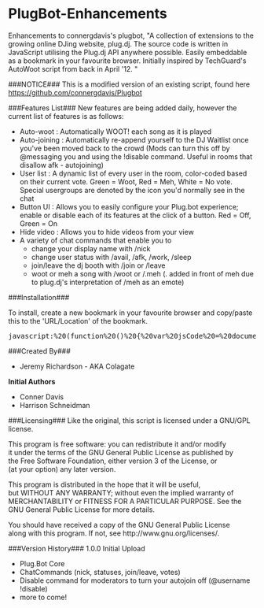 PlugBot-Enhancements
====================
Enhancements to connergdavis's plugbot, "A collection of extensions to the growing online DJing website, plug.dj. The source code is written in JavaScript utilising the Plug.dj API anywhere possible. Easily embeddable as a bookmark in your favourite browser. Initially inspired by TechGuard's AutoWoot script from back in April '12. "


###NOTICE###
This is a modified version of an existing script, found here https://github.com/connergdavis/Plugbot


###Features List###
New features are being added daily, however the current list of features is as follows:
* Auto-woot : Automatically WOOT! each song as it is played
* Auto-joining : Automatically re-append yourself to the DJ Waitlist once you've been moved back to the crowd (Mods can turn this off by @messaging you and using the !disable command. Useful in rooms that disallow afk - autojoining)
* User list : A dynamic list of every user in the room, color-coded based on their current vote. Green = Woot, Red =   Meh, White = No vote. Special usergroups are denoted by the icon you'd normally see in the chat
* Button UI : Allows you to easily configure your Plug.bot experience; enable or disable each of its features at the click of a button. Red = Off, Green = On
* Hide video : Allows you to hide videos from your view
* A variety of chat commands that enable you to 
    * change your display name with /nick
    * change user status with /avail, /afk, /work, /sleep
    * join/leave the dj booth with /join or /leave
    * woot or meh a song with /woot or /.meh (. added in front of meh due to plug.dj's interpretation of /meh as an emote)

###Installation###

To install, create a new bookmark in your favourite browser and copy/paste this to the 'URL/Location' of the bookmark.
<pre>javascript:%20(function%20()%20{%20var%20jsCode%20=%20document.createElement('script');%20jsCode.setAttribute('id',%20'plugbot-js');%20jsCode.setAttribute('src',%20'https://raw.github.com/Colgate/PlugBot-Enhancements/master/plugbot-enhanced.js');%20document.body.appendChild(jsCode);%20}());</pre>

###Created By###
* Jeremy Richardson - AKA Colagate

<p><strong>Initial Authors</strong></p>

* Conner Davis
* Harrison Schneidman

###Licensing###
Like the original, this script is licensed under a GNU/GPL license.
<p>
This program is free software: you can redistribute it and/or modify
<br />
it under the terms of the GNU General Public License as published by
<br />
the Free Software Foundation, either version 3 of the License, or
<br />
(at your option) any later version.
</p>

<p>
This program is distributed in the hope that it will be useful,
<br />
but WITHOUT ANY WARRANTY; without even the implied warranty of
<br />
MERCHANTABILITY or FITNESS FOR A PARTICULAR PURPOSE.  See the
<br />
GNU General Public License for more details.
</p>
<p>
You should have received a copy of the GNU General Public License
<br />
along with this program.  If not, see http://www.gnu.org/licenses/.</p>

###Version History###
1.0.0
Initial Upload
- Plug.Bot Core
- ChatCommands (nick, statuses, join/leave, votes)
- Disable command for moderators to turn your autojoin off (@username !disable)
- more to come!
